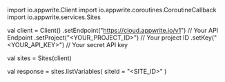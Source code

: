 import io.appwrite.Client
import io.appwrite.coroutines.CoroutineCallback
import io.appwrite.services.Sites

val client = Client()
    .setEndpoint("https://cloud.appwrite.io/v1") // Your API Endpoint
    .setProject("<YOUR_PROJECT_ID>") // Your project ID
    .setKey("<YOUR_API_KEY>") // Your secret API key

val sites = Sites(client)

val response = sites.listVariables(
    siteId = "<SITE_ID>"
)
